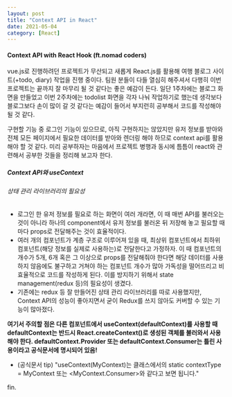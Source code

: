 ```yaml
---
layout: post
title: "Context API in React"
date: 2021-05-04
category: [React]
---
```


<h4>Context API with React Hook (ft.nomad coders)</h4>

vue.js로 진행하려던 프로젝트가 무산되고 새롭게 React.js를 활용해 여행 블로그 사이트(+todo, diary)
작업을 진행 중이다. 팀원 분들이 다들 열심히 해주셔서 다행히 이번 프로젝트는 끝까지 잘 마무리 될 것 같다는 좋은 예감이 든다. 
일단 1주차에는 블로그 화면을 만들었고 이번 2주차에는 todolist 화면을 각자 나눠 작업하기로 했는데
생각보다 블로그보다 손이 많이 갈 것 같다는 예감이 들어서 부지런히 공부해서 코드를 작성해야 될 것 같다.

구현할 기능 중 로그인 기능이 있으므로, 아직 구현하지는 않았지만 유저 정보를 받아와 전체 모든 페이지에서 필요한 데이터를 받아와 렌더링 해야 하므로 
context api를 활용해야 할 것 같다. 미리 공부하자는 마음에서 프로젝트 병행과 동시에 틈틈이 react와 관련해서 공부한 것들을 정리해 보고자 한다.

##### Context API와 useContext
###### 상태 관리 라이브러리의 필요성
 
 - 로그인 한 유저 정보를 필요로 하는 화면이 여러 개라면, 이 때 매번 API를 불러오는 것이 아니라 하나의 component에서 유저 정보를 불러온 뒤 저장해 놓고 필요할 때마다 props로 전달해주는 것이 효율적이다.
 - 여러 개의 컴포넌트가 계층 구조로 이루어져 있을 때, 최상위 컴포넌트에서 최하위 컴포넌트(해당 정보를 실제로 사용하는)로 전달한다고 가정하자. 
   이 때 컴포넌트의 개수가 5개, 6개 혹은 그 이상으로 props를 전달해줘야 한다면 해당 데이터를 사용하지 않음에도 불구하고 거쳐야 하는 컴포넌트 개수가 많아 가독성을 떨어뜨리고 비효율적으로 코드를 작성하게 된다. 
   이를 방지하기 위해서 state management(redux 등)의 필요성이 생겼다.
 - 기존에는 redux 등 잘 만들어진 상태 관리 라이브러리를 따로 사용했지만, Context API의 성능이 좋아지면서 굳이 Redux를 쓰지 않아도 커버할 수 있는 기능이 많아졌다.


<script src="https://gist.github.com/SUPINKIM/69546cdac7e3fc57e66c34e29e990fbe.js"></script>
<script src="https://gist.github.com/SUPINKIM/d89b36c35137a9c589710ca6f3287c41.js"></script>
<script src="https://gist.github.com/SUPINKIM/3e00aa11d54b460e81533b071e2ff1d0.js"></script>

<b>여기서 주의할 점은 다른 컴포넌트에서 useContext(defaultContext)를 사용할 때 defaultContext는 반드시 React.createContext()로 생성된 객체를 불러와서 사용해야 한다.
defaultContext.Provider 또는 defaultContext.Consumer는 틀린 사용이라고 공식문서에 명시되어 있음!</b>

- (공식문서 tip) "useContext(MyContext)는 클래스에서의 static contextType = MyContext 또는 <MyContext.Consumer>와 같다고 보면 됩니다." 

fin.
